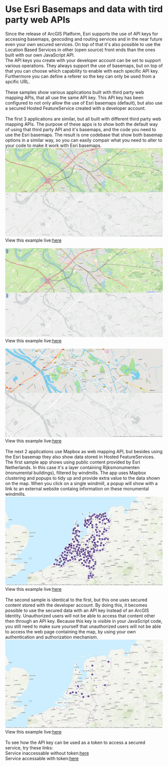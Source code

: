 # Use Esri Basemaps and data with tird party web APIs
Since the release of ArcGIS Platform, Esri supports the use of API keys for accessing basemaps, geocoding and routing services and in the near future even your own secured services. On top of that it's also possible to use the Location Based Services in other (open source) front ends than the ones built with our own JavaScript API.
<br>
The API keys you create with your developer account can be set to support various operations. They always support the use of basemaps, but on top of that you can choose which capability to enable with each specific API key. Furthermore you can define a referer so the key can only be used from a spcific URL.
<br><br>
These samples show various applications built with third party web mapping APIs, that all use the same API key. This API key has been configured to not only allow the use of Esri basemaps (default), but also use a secured Hosted FeatureService created with a developer account.
<br><br>
The first 3 applications are similar, but all built with different third party web mapping APIs. The purpose of these apps is to show both the default way of using that third party API and it's basemaps, and the code you need to use the Esri basemaps. The result is one codebase that show both basemap options in a similar way, so you can easily compair what you need to alter to your code to make it work with Esri basemaps. 
![Leaflet using ArcGIS Platform basemaps](../images/leaflet.png)
<br>
View this example live:[here](https://esrinederland.github.io/CoolMaps/ThirdPartyWebAPIs/leaflet.html)
<br><br>
![OpenLayers using ArcGIS Platform basemaps](../images/openlayers.png)
<br>
View this example live:[here](https://esrinederland.github.io/CoolMaps/ThirdPartyWebAPIs/openlayers.html)
<br><br>
![Mapbox using ArcGIS Platform basemaps](../images/mapbox.png)
<br>
View this example live:[here](https://esrinederland.github.io/CoolMaps/ThirdPartyWebAPIs/mapbox.html)
<br><br>
The next 2 applications use Mapbox as web mapping API, but besides using the Esri basemap they also show data stored in Hosted FeatureServices.
<br>
The first sample app shows using public content provided by Esri Netherlands. In this case it's a layer containing Rijksmonumenten (monumental buildings), filtered by windmills. The app uses Mapbox clustering and popups to tidy up and provide extra value to the data shown on the map. When you click on a single windmill, a popup will show with a link to an external website containg information on these monumental windmills.
<br>
![Mapbox using ArcGIS Esri Netherlands content](../images/mapbox_content.png)
<br>
View this example live:[here](https://esrinederland.github.io/CoolMaps/ThirdPartyWebAPIs/mapbox_esrinl_content.html)
<br><br>
The second sample is identical to the first, but this one uses secured content stored with the developer account. By doing this, it becomes possible to use the secured data with an API key instead of an ArcGIS Identity. Unauthorized users will not be able to access that content other then through an API key. Because this key is visible in your JavaScript code, you still need to make sure yourself that unauthorized users will not be able to access the web page containing the map, by using your own authentication and authorization mechanism.
<br>
![Mapbox using ArcGIS Esri Netherlands content](../images/mapbox_private_data.png)
<br>
View this example live:[here](https://esrinederland.github.io/CoolMaps/ThirdPartyWebAPIs/mapbox_private_data.html)
<br><br>
To see how the API key can be used as a token to access a secured service, try these links:
<br>
Service inaccessable without token:[here](https://services6.arcgis.com/PJ2O5BaHcA2bnIXr/ArcGIS/rest/services/NonPublicPointLayer/FeatureServer/0?f=pjson)
<br>
Service accessable with token:[here](https://services6.arcgis.com/PJ2O5BaHcA2bnIXr/ArcGIS/rest/services/NonPublicPointLayer/FeatureServer/0?f=pjson&token=AAPKae3dab1f05f948b69237b3469b47aa40ccRlxQCH8occ_IBIyNrAhGtY9NaONVg54soZcUqSolmTHii1ZAZ8YFr6Dmf1AcHW)